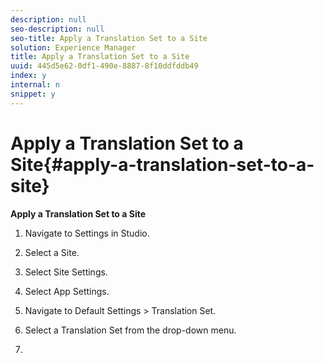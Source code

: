 ```yaml
---
description: null
seo-description: null
seo-title: Apply a Translation Set to a Site
solution: Experience Manager
title: Apply a Translation Set to a Site
uuid: 445d5e62-0df1-490e-8887-8f10ddfddb49
index: y
internal: n
snippet: y
---
```


# Apply a Translation Set to a Site{#apply-a-translation-set-to-a-site}

**Apply a Translation Set to a Site**

1. Navigate to Settings in Studio.
1. Select a Site.
1. Select Site Settings.
1. Select App Settings.
1. Navigate to Default Settings > Translation Set.
1. Select a Translation Set from the drop-down menu.

1.
